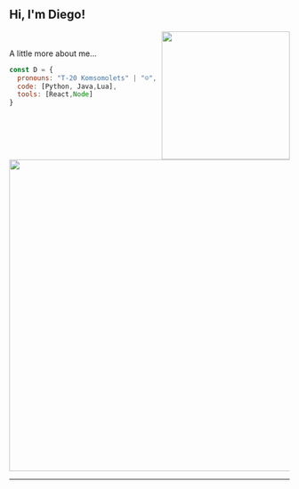 <h2> Hi, I'm Diego!</h2>
<img align='right' src="https://media.giphy.com/media/WUlplcMpOCEmTGBtBW/giphy.gif" width="230">
<p><em><a href=""></a></br><a href=""></a> 
</em></p>
 A little more about me...  

```javascript
const D = {
  pronouns: "T-20 Komsomolets" | "☺",
  code: [Python, Java,Lua],
  tools: [React,Node]
}
```

<img src="https://media.giphy.com/media/xUPGcEliCc7bETyfO8/giphy.gif" width="560"> <em>
<b><b></b></em>

---
